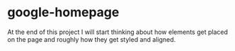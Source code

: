 # google-homepage
At the end of this project I will start thinking about how elements get placed on the page and roughly how they get styled and aligned.